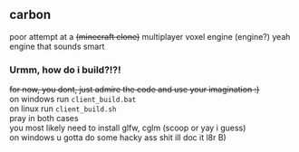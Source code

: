 ## carbon
poor attempt at a ~~(minecraft clone)~~ multiplayer voxel engine (engine?) yeah engine that sounds smart

### Urmm, how do i build?!?!
~~for now, you dont, just admire the code and use your imagination :)~~  
on windows run `client_build.bat`  
on linux run `client_build.sh`  
pray in both cases  
you most likely need to install glfw, cglm (scoop or yay i guess)  
on windows u gotta do some hacky ass shit ill doc it l8r B)